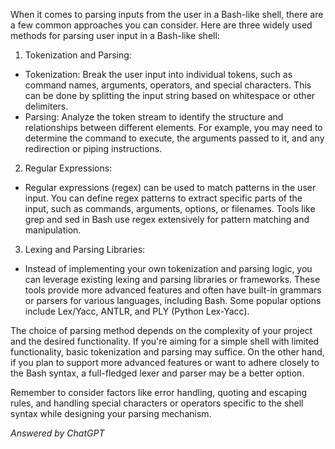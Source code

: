 When it comes to parsing inputs from the user in a Bash-like shell, there are a few common approaches you can consider. Here are three widely used methods for parsing user input in a Bash-like shell:

1. Tokenization and Parsing:
 - Tokenization: Break the user input into individual tokens, such as command names, arguments, operators, and special characters. This can be done by splitting the input string based on whitespace or other delimiters.
 - Parsing: Analyze the token stream to identify the structure and relationships between different elements. For example, you may need to determine the command to execute, the arguments passed to it, and any redirection or piping instructions.
2. Regular Expressions:
 - Regular expressions (regex) can be used to match patterns in the user input. You can define regex patterns to extract specific parts of the input, such as commands, arguments, options, or filenames. Tools like grep and sed in Bash use regex extensively for pattern matching and manipulation.
3. Lexing and Parsing Libraries:

 - Instead of implementing your own tokenization and parsing logic, you can leverage existing lexing and parsing libraries or frameworks. These tools provide more advanced features and often have built-in grammars or parsers for various languages, including Bash. Some popular options include Lex/Yacc, ANTLR, and PLY (Python Lex-Yacc).

The choice of parsing method depends on the complexity of your project and the desired functionality. If you're aiming for a simple shell with limited functionality, basic tokenization and parsing may suffice. On the other hand, if you plan to support more advanced features or want to adhere closely to the Bash syntax, a full-fledged lexer and parser may be a better option.

Remember to consider factors like error handling, quoting and escaping rules, and handling special characters or operators specific to the shell syntax while designing your parsing mechanism.

*Answered by ChatGPT*